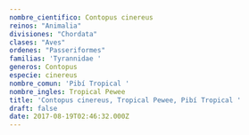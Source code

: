 ```yaml
---
nombre_cientifico: Contopus cinereus
reinos: "Animalia"
divisiones: "Chordata"
clases: "Aves"
ordenes: "Passeriformes"
familias: 'Tyrannidae '
generos: Contopus
especie: cinereus
nombre_comun: 'Pibí Tropical '
nombre_ingles: Tropical Pewee
title: 'Contopus cinereus, Tropical Pewee, Pibí Tropical '
draft: false
date: 2017-08-19T02:46:32.000Z
---
```


